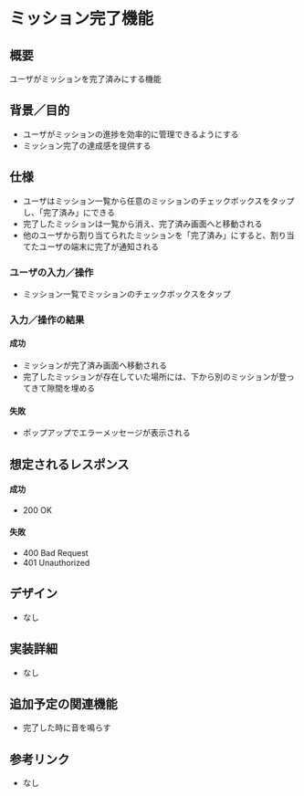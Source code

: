 # ミッション完了機能

## 概要
ユーザがミッションを完了済みにする機能

## 背景／目的
- ユーザがミッションの進捗を効率的に管理できるようにする
- ミッション完了の達成感を提供する

## 仕様
- ユーザはミッション一覧から任意のミッションのチェックボックスをタップし、「完了済み」にできる
- 完了したミッションは一覧から消え、完了済み画面へと移動される
- 他のユーザから割り当てられたミッションを「完了済み」にすると、割り当てたユーザの端末に完了が通知される

### ユーザの入力／操作
- ミッション一覧でミッションのチェックボックスをタップ

### 入力／操作の結果
#### 成功
- ミッションが完了済み画面へ移動される
- 完了したミッションが存在していた場所には、下から別のミッションが登ってきて隙間を埋める

#### 失敗
- ポップアップでエラーメッセージが表示される

## 想定されるレスポンス
#### 成功
- 200 OK

#### 失敗
- 400 Bad Request
- 401 Unauthorized

## デザイン
- なし

## 実装詳細
- なし

## 追加予定の関連機能
- 完了した時に音を鳴らす

## 参考リンク
- なし
